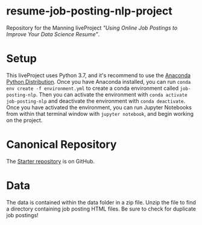 # resume-job-posting-nlp-project
Repository for the Manning liveProject _"Using Online Job Postings to Improve Your Data Science Resume"_.

# Setup
This liveProject uses Python 3.7, and it's recommend to use the [Anaconda Python Distribution](https://www.anaconda.com/distribution/#download-section).  Once you have Anaconda installed, you can run `conda env create -f environment.yml` to create a conda environment called `job-posting-nlp`.  Then you can activate the environment with `conda activate job-posting-nlp` and deactivate the environment with `conda deactivate`.  Once you have activated the environment, you can run Jupyter Notebooks from within that terminal window with `jupyter notebook`, and begin working on the project.

# Canonical Repository
The [Starter repository](https://github.com/nateGeorge/resume-job-posting-nlp-project) is on GitHub.

# Data
The data is contained within the data folder in a zip file. Unzip the file to find a directory containing job posting HTML files.  Be sure to check for duplicate job postings!
